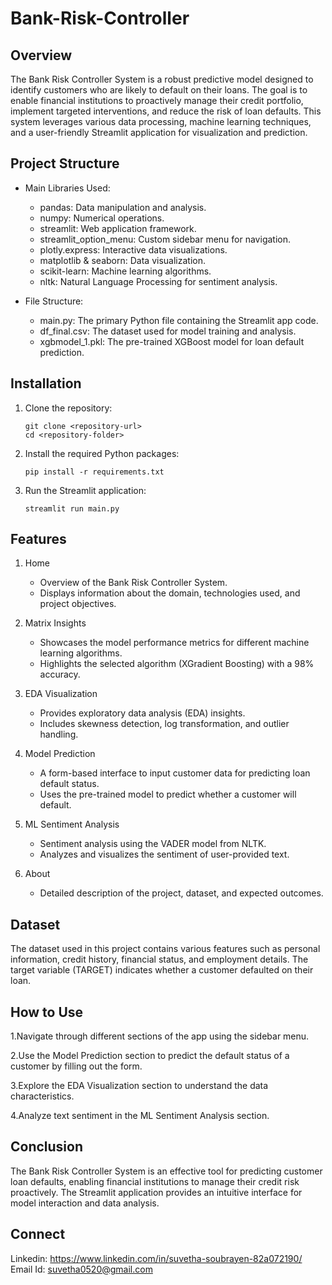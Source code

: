 # Bank-Risk-Controller

## Overview
The Bank Risk Controller System is a robust predictive model designed to identify customers who are likely to default on their loans. The goal is to enable financial institutions to proactively manage their credit portfolio, implement targeted interventions, and reduce the risk of loan defaults. This system leverages various data processing, machine learning techniques, and a user-friendly Streamlit application for visualization and prediction.

## Project Structure

* Main Libraries Used:

  * pandas: Data manipulation and analysis.
  * numpy: Numerical operations.
  * streamlit: Web application framework.
  * streamlit_option_menu: Custom sidebar menu for navigation.
  * plotly.express: Interactive data visualizations.
  * matplotlib & seaborn: Data visualization.
  * scikit-learn: Machine learning algorithms.
  * nltk: Natural Language Processing for sentiment analysis.
    
* File Structure:

  * main.py: The primary Python file containing the Streamlit app code.
  * df_final.csv: The dataset used for model training and analysis.
  * xgbmodel_1.pkl: The pre-trained XGBoost model for loan default prediction.

    
## Installation

  1. Clone the repository:
               
         git clone <repository-url>
         cd <repository-folder>
          
  2. Install the required Python packages:

         pip install -r requirements.txt
      
  3. Run the Streamlit application:
  
         streamlit run main.py
       
## Features

1. Home
   
   * Overview of the Bank Risk Controller System.
   * Displays information about the domain, technologies used, and project objectives.
  
2. Matrix Insights
   
   * Showcases the model performance metrics for different machine learning algorithms.
   * Highlights the selected algorithm (XGradient Boosting) with a 98% accuracy.
  
3. EDA Visualization
   
   * Provides exploratory data analysis (EDA) insights.
   * Includes skewness detection, log transformation, and outlier handling.
  
4. Model Prediction
   
   * A form-based interface to input customer data for predicting loan default status.
   * Uses the pre-trained model to predict whether a customer will default.
  
5. ML Sentiment Analysis
    
   * Sentiment analysis using the VADER model from NLTK.
   * Analyzes and visualizes the sentiment of user-provided text.

6. About
 
   * Detailed description of the project, dataset, and expected outcomes.

## Dataset

The dataset used in this project contains various features such as personal information, credit history, financial status, and employment details. The target variable (TARGET) indicates whether a customer defaulted on their loan.

## How to Use

1.Navigate through different sections of the app using the sidebar menu.

2.Use the Model Prediction section to predict the default status of a customer by filling out the form.

3.Explore the EDA Visualization section to understand the data characteristics.

4.Analyze text sentiment in the ML Sentiment Analysis section.

## Conclusion
The Bank Risk Controller System is an effective tool for predicting customer loan defaults, enabling financial institutions to manage their credit risk proactively. The Streamlit application provides an intuitive interface for model interaction and data analysis.

## Connect
Linkedin: https://www.linkedin.com/in/suvetha-soubrayen-82a072190/
Email Id: suvetha0520@gmail.com
